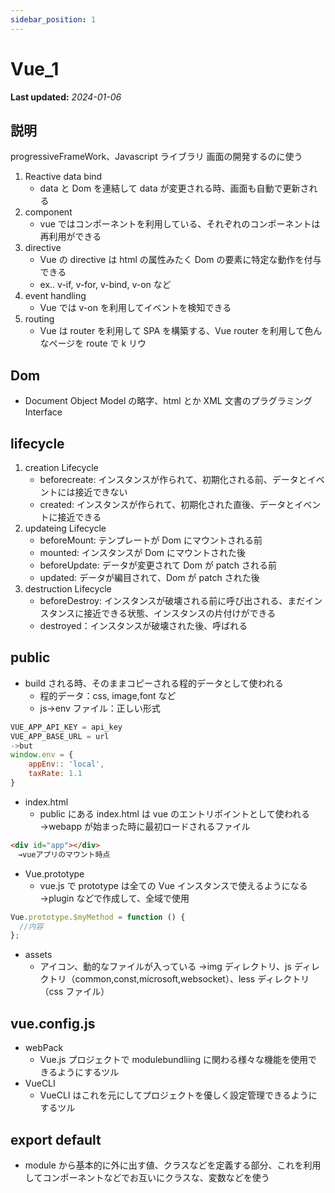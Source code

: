 ```yaml
---
sidebar_position: 1
---
```


# Vue_1

**Last updated:** _2024-01-06_

## 説明

progressiveFrameWork、Javascript ライブラリ
画面の開発するのに使う

1. Reactive data bind
   - data と Dom を連結して data が変更される時、画面も自動で更新される
2. component
   - vue ではコンポーネントを利用している、それぞれのコンポーネントは再利用ができる
3. directive
   - Vue の directive は html の属性みたく Dom の要素に特定な動作を付与できる
   - ex.. v-if, v-for, v-bind, v-on など
4. event handling
   - Vue では v-on を利用してイベントを検知できる
5. routing
   - Vue は router を利用して SPA を構築する、Vue router を利用して色んなページを route で k リウ

## Dom

- Document Object Model の略字、html とか XML 文書のプラグラミング Interface

## lifecycle

1. creation Lifecycle
   - beforecreate: インスタンスが作られて、初期化される前、データとイベントには接近できない
   - created: インスタンスが作られて、初期化された直後、データとイベントに接近できる
2. updateing Lifecycle
   - beforeMount: テンプレートが Dom にマウントされる前
   - mounted: インスタンスが Dom にマウントされた後
   - beforeUpdate: データが変更されて Dom が patch される前
   - updated: データが編目されて、Dom が patch された後
3. destruction Lifecycle
   - beforeDestroy: インスタンスが破壊される前に呼び出される、まだインスタンスに接近できる状態、インスタンスの片付けができる
   - destroyed：インスタンスが破壊された後、呼ばれる

## public

- build される時、そのままコピーされる程的データとして使われる
  - 程的データ：css, image,font など
  - js->env ファイル：正しい形式

```javascript
VUE_APP_API_KEY = api_key
VUE_APP_BASE_URL = url
->but
window.env = {
    appEnv:: 'local',
    taxRate: 1.1
}
```

- index.html
  - public にある index.html は vue のエントリポイントとして使われる →webapp が始まった時に最初ロードされるファイル

```html
<div id="app"></div>
　→vueアプリのマウント時点
```

- Vue.prototype
  - vue.js で prototype は全ての Vue インスタンスで使えるようになる →plugin などで作成して、全域で使用

```javascript
Vue.prototype.$myMethod = function () {
  //内容
};
```

- assets
  - アイコン、動的なファイルが入っている →img ディレクトリ、js ディレクトリ（common,const,microsoft,websocket）、less ディレクトリ（css ファイル）

## vue.config.js

- webPack
  - Vue.js プロジェクトで modulebundliing に関わる様々な機能を使用できるようにするツル
- VueCLI
  - VueCLI はこれを元にしてプロジェクトを優しく設定管理できるようにするツル

## export default

- module から基本的に外に出す値、クラスなどを定義する部分、これを利用してコンポーネントなどでお互いにクラスな、変数などを使う
